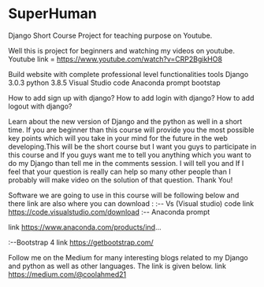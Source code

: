 # SuperHuman
Django Short Course Project for teaching purpose on Youtube. 

Well this is project for beginners and watching my videos on youtube.
Youtube link = https://www.youtube.com/watch?v=CRP2BgikHO8

Build website with complete professional level functionalities 
tools
Django 3.0.3
python 3.8.5
Visual Studio code
Anaconda prompt 
bootstap

How to add sign up with django?
How to add login with django?
How to add logout with django?

Learn about the new version of Django and the python as well in a short time. If you are beginner than this course will provide you the most possible key points which will you take in your mind for the future in the web developing.This will be the short course but I want you guys to participate in this course and If you guys want me to tell you anything which you want to do my Django than tell me in the comments session. I will tell you and If I feel that your question is really can help so many other people than I probably will make video on the solution of that question. Thank You!


Software we are going to use in this course will be following below and there link are also where you can download :
:-- Vs (Visual studio) code
link https://code.visualstudio.com/download
:-- Anaconda prompt 

link https://www.anaconda.com/products/ind... 

:--Bootstrap 4
link https://getbootstrap.com/



Follow me on the Medium for many interesting blogs related to my Django and python as well as other languages. The link is given below.
link https://medium.com/@coolahmed21

